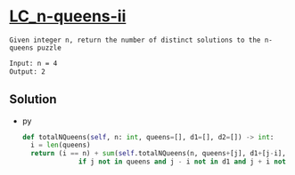 # [LC_n-queens-ii](https://leetcode.com/problems/n-queens-ii)

```en
Given integer n, return the number of distinct solutions to the n-queens puzzle
```

```txt
Input: n = 4
Output: 2
```

## Solution

* py

  ```py
  def totalNQueens(self, n: int, queens=[], d1=[], d2=[]) -> int:
    i = len(queens)
    return (i == n) + sum(self.totalNQueens(n, queens+[j], d1+[j-i], d2+[j+i]) for j in range(n) \
                if j not in queens and j - i not in d1 and j + i not in d2)
  ```
